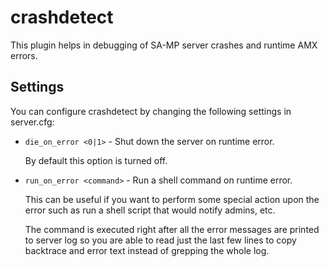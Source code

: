 crashdetect
===========

This plugin helps in debugging of SA-MP server crashes and runtime AMX errors.

Settings
--------

You can configure crashdetect by changing the following settings in server.cfg:

*	`die_on_error <0|1>` - Shut down the server on runtime error. 

	By default this option is turned off.

*	`run_on_error <command>` - Run a shell command on runtime error. 

	This can be useful if you want to perform some special action upon the error such
	as run a shell script that would notify admins, etc. 

	The command is executed right after all the error messages are printed to server log
	so you are able to read just the last few lines to copy backtrace and error text 
	instead of grepping the whole log.

